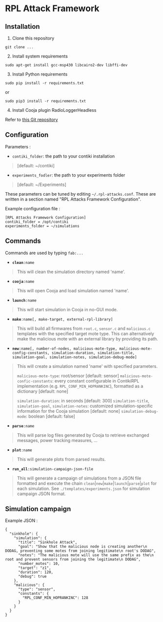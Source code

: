 RPL Attack Framework
====================

Installation
------------

1. Clone this repository

 ```
 git clone ...
 ```

2. Install system requirements

 ```
 sudo apt-get install gcc-msp430 libcairo2-dev libffi-dev
 ```

3. Install Python requirements

 ```
 sudo pip install -r requirements.txt
 ```

 or

 ```
 sudo pip3 install -r requirements.txt
 ```

4. Install Cooja plugin RadioLoggerHeadless

 Refer to [this Git repository](https://github.com/cetic/cooja-radiologger-headless)


Configuration
-------------

Parameters :

- `contiki_folder`: the path to your contiki installation

>  [default: ~/contiki]

- `experiments_fodler`: the path to your experiments folder

>  [default: ~/Experiments]

These parameters can be tuned by editing ``~/.rpl-attacks.conf``. These are written in a section named "RPL Attacks Framework Configuration".

Example configuration file :

```
[RPL Attacks Framework Configuration]
contiki_folder = /opt/contiki
experiments_folder = ~/simulations
```


Commands
--------

Commands are used by typing ``fab:...``

- **`clean`**`:name`

> This will clean the simulation directory named 'name'.

- **`cooja`**`:name`

> This will open Cooja and load simulation named 'name'.

- **`launch`**`:name`

> This will start simulation in Cooja in no-GUI mode.

- **`make`**`:name[, make-target, external-rpl-library]`

> This will build all firmwares from ``root.c``, ``sensor.c`` and ``malicious.c`` templates with the specified target mote type. This can alternatively make the malicious mote with an external library by providing its path.

- **`new`**`:name[, number-of-nodes,
                      malicious-mote-type,
                      malicious-mote-config-constants,
                      simulation-duration,
                      simulation-title,
                      simulation-goal,
                      simulation-notes,
                      simulation-debug-mode]`

> This will create a simulation named 'name' with specified parameters.
> 
>  `malicious-mote-type`: root/sensor [default: sensor]
>  `malicious-mote-confic-constants`: every constant configurable in ContikiRPL implementation (e.g. `RPL_CONF_MIN_HOPRANKINC`), formatted as a dictionary [default: none]
> 
>  `simulation-duration`: in seconds [default: 300]
>  `simulation-title`, `simulation-goal`, `simulation-notes`: customized simulation-specific information for the Cooja simulation [default: none]
>  `simulation-debug-mode`: boolean [default: false]

- **`parse`**`:name`

> This will parse log files generated by Cooja to retrieve exchanged messages, power tracking measures, ...

- **`plot`**`:name`

> This will generate plots from parsed results.

- **`run_all`**`:simulation-campaign-json-file`

> This will generate a campaign of simulations from a JSON file formatted and execute the chain `clean`|`new`|`make`|`launch`|`parse`|`plot` for each simulation. See ``./templates/experiments.json`` for simulation campaign JSON format.


Simulation campaign
-------------------

Example JSON :

```
{
  "sinkhole": {
    "simulation": {
      "title": "Sinkhole Attack",
      "goal": "Show that the malicious node is creating another\n DODAG, preventing some motes from joining legitimate\n root's DODAG",
      "notes": "The malicious mote will use the same prefix as the\n root and prevent sensors from joining the legitimate\n DODAG",
      "number_motes": 10,
      "target": "z1",
      "duration": 120,
      "debug": true
    },
    "malicious": {
      "type": "sensor",
      "constants": {
        "RPL_CONF_MIN_HOPRANKINC": 128
      }
    }
  }
}
```

